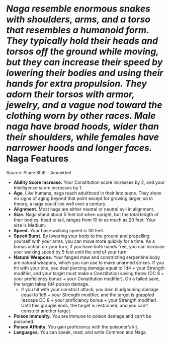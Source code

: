 ***Naga resemble enormous snakes with shoulders, arms, and a torso that resembles a humanoid form. They typically hold their heads and torsos off the ground while moving, but they can increase their speed by lowering their bodies and using their hands for extra propulsion. They adorn their torsos with armor, jewelry, and a vague nod toward the clothing worn by other races. Male naga have broad hoods, wider than their shoulders, while females have narrower hoods and longer faces.***
Naga Features
=============
Source: Plane Shift - Amonkhet
* **Ability Score Increase.** Your Constitution score increases by 2, and your Intelligence score increases by 1.
* **Age.** Like humans, naga reach adulthood in their late teens. They show no signs of aging beyond that point except for growing larger, so in theory, a naga could live well over a century.
* **Alignment.** Most naga are either neutral or neutral evil in alignment.
* **Size.** Naga stand about 5 feet tall when upright, but the total length of their bodies, head to tail, ranges from 10 to as much as 20 feet. Your size is Medium.
* **Speed.** Your base walking speed is 30 feet.
* **Speed Burst.** By lowering your body to the ground and propelling yourself with your arms, you can move more quickly for a time. As a bonus action on your turn, if you have both hands free, you can increase your walking speed by 5 feet until the end of your turn.
* **Natural Weapons.** Your fanged maw and constricting serpentine body are natural weapons, which you can use to make unarmed strikes. If you hit with your bite, you deal piercing damage equal to 1d4 + your Strength modifier, and your target must make a Constitution saving throw (DC 8 + your proficiency bonus + your Constitution modifier). On a failed save, the target takes 1d4 poison damage.
	+ If you hit with your constrict attack, you deal bludgeoning damage equal to 1d6 + your Strength modifier, and the target is grappled (escape DC 8 + your proficiency bonus + your Strength modifier). Until this grapple ends, the target is restrained, and you can’t constrict another target.
* **Poison Immunity.** You are immune to poison damage and can’t be poisoned.
* **Poison Affinity.** You gain proficiency with the poisoner’s kit.
* **Languages.** You can speak, read, and write Common and Naga.